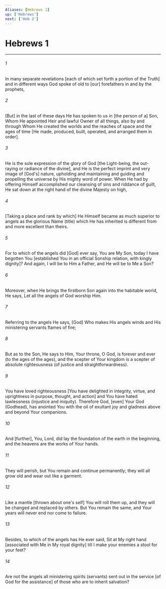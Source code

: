 ```yaml
---
Aliases: [Hebrews 1]
up: ['Hebrews']
next: ['Heb 2']
---
```

# Hebrews 1

***


###### 1 


In many separate revelations [each of which set forth a portion of the Truth] and in different ways God spoke of old to [our] forefathers in and by the prophets, 


###### 2 


[But] in the last of these days He has spoken to us in [the person of a] Son, Whom He appointed Heir and lawful Owner of all things, also by and through Whom He created the worlds and the reaches of space and the ages of time [He made, produced, built, operated, and arranged them in order]. 


###### 3 


He is the sole expression of the glory of God [the Light-being, the out-raying or radiance of the divine], and He is the perfect imprint and very image of [God's] nature, upholding and maintaining and guiding and propelling the universe by His mighty word of power. When He had by offering Himself accomplished our cleansing of sins and riddance of guilt, He sat down at the right hand of the divine Majesty on high, 


###### 4 


[Taking a place and rank by which] He Himself became as much superior to angels as the glorious Name (title) which He has inherited is different from and more excellent than theirs. 


###### 5 


For to which of the angels did [God] ever say, You are My Son, today I have begotten You [established You in an official Sonship relation, with kingly dignity]? And again, I will be to Him a Father, and He will be to Me a Son? 


###### 6 


Moreover, when He brings the firstborn Son again into the habitable world, He says, Let all the angels of God worship Him. 


###### 7 


Referring to the angels He says, [God] Who makes His angels winds and His ministering servants flames of fire; 


###### 8 


But as to the Son, He says to Him, Your throne, O God, is forever and ever (to the ages of the ages), and the scepter of Your kingdom is a scepter of absolute righteousness (of justice and straightforwardness). 


###### 9 


You have loved righteousness [You have delighted in integrity, virtue, and uprightness in purpose, thought, and action] and You have hated lawlessness (injustice and iniquity). Therefore God, [even] Your God (Godhead), has anointed You with the oil of exultant joy and gladness above and beyond Your companions. 


###### 10 


And [further], You, Lord, did lay the foundation of the earth in the beginning, and the heavens are the works of Your hands. 


###### 11 


They will perish, but You remain and continue permanently; they will all grow old and wear out like a garment. 


###### 12 


Like a mantle [thrown about one's self] You will roll them up, and they will be changed and replaced by others. But You remain the same, and Your years will never end nor come to failure. 


###### 13 


Besides, to which of the angels has He ever said, Sit at My right hand [associated with Me in My royal dignity] till I make your enemies a stool for your feet? 


###### 14 


Are not the angels all ministering spirits (servants) sent out in the service [of God for the assistance] of those who are to inherit salvation?
